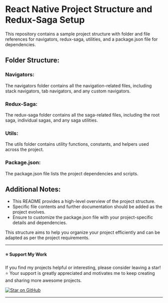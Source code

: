 # React Native Project Structure and Redux-Saga Setup

This repository contains a sample project structure with folder and file references for navigators, redux-saga, utilities, and a package.json file for dependencies.

## Folder Structure:

### Navigators:
The navigators folder contains all the navigation-related files, including stack navigators, tab navigators, and any custom navigators.

### Redux-Saga:
The redux-saga folder contains all the saga-related files, including the root saga, individual sagas, and any saga utilities.

### Utils:
The utils folder contains utility functions, constants, and helpers used across the project.

### Package.json:
The package.json file lists the project dependencies and scripts.

## Additional Notes:
- This README provides a high-level overview of the project structure.
- Specific file contents and further documentation should be added as the project evolves.
- Ensure to customize the package.json file with your project-specific details and dependencies.

This structure aims to help you organize your project efficiently and can be adapted as per the project requirements.

---

#### ⭐ **Support My Work**

If you find my projects helpful or interesting, please consider leaving a star! ⭐ Your support is greatly appreciated and motivates me to keep creating and sharing more awesome projects.

[![Star on GitHub](https://img.shields.io/badge/⭐-Star_on_GitHub-000?style=for-the-badge&logo=github)](https://github.com/birajsingha)

---
